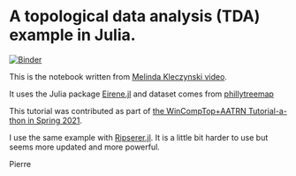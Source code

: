 # A topological data analysis (TDA) example in Julia. 

[![Binder](https://mybinder.org/badge_logo.svg)](https://mybinder.org/v2/gh/pnavaro/IntroToTDA.jl/main?labpath=Trees_In_Philly_Old_City.ipynb)

This is the notebook written from [Melinda Kleczynski video](https://youtu.be/ZWEtomyEzts).

It uses the Julia package [Eirene.jl](https://github.com/Eetion/Eirene.jl) and dataset comes from
[phillytreemap](https://www.opentreemap.org/phillytreemap/map/?z=16/39.9521/-75.1478&q=%7B%22mapFeature.geom%22%3A%7B%22IN_BOUNDARY%22%3A%2231358%22%7D%7D)

This tutorial was contributed as part of [the WinCompTop+AATRN Tutorial-a-thon in Spring 2021](https://sites.google.com/view/aatrn-tutorial-a-thon).

I use the same example with [Ripserer.jl](https://github.com/mtsch/Ripserer.jl). It is a little bit harder to use but seems more updated and more powerful.

Pierre
